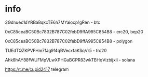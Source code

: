 # info

3Gdnuec1dYRBaBqkcTE6h7MYaiocp1gRen - btc

0xC85ceaBC50Bc7832B787C02febD9ffA995C854B8 - erc20, bep20

0xC85ceaBC50Bc7832B787C02febD9ffA995C854B8 - polygon

TUEdTQZKPVFHm7fJg9f4qBVecxfaKSqVr5 - trc20

Ahk6hAY88fWUFMpVLwXPHGuBCPR83wkTBHqVizbijxii - solana

https://t.me/cupid2417 telegram
